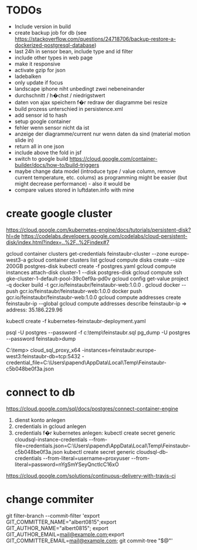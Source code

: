 # TODOs
- Include version in build
- create backup job for db (see https://stackoverflow.com/questions/24718706/backup-restore-a-dockerized-postgresql-database)
- last 24h in sensor bean, include type and id filter
- include other types in web page
- make it responsive
- activate gzip for json
- ladebalken
- only update if focus
- landscape iphone niht unbedingt zwei nebeneinander
- durchschnitt / h�chst / niedrigstwert
- daten von ajax speichern f�r redraw der diagramme bei resize
- build prozess unterschied in persistence.xml
- add sensor id to hash
- setup google container
- fehler wenn sensor nicht da ist
- anzeige der diagramme/current nur wenn daten da sind (material motion slide in)
- return all in one json
- include above the fold in jsf
- switch to google build https://cloud.google.com/container-builder/docs/how-to/build-triggers
- maybe change data model (introduce type / value column, remove current temperature, etc. colums) as programming might be easier (but might decrease performance) - also it would be
- compare values stored in luftdaten.info with mine


# create google cluster
https://cloud.google.com/kubernetes-engine/docs/tutorials/persistent-disk?hl=de
https://codelabs.developers.google.com/codelabs/cloud-persistent-disk/index.html?index=..%2F..%2Findex#7

gcloud container clusters get-credentials feinstaubr-cluster --zone europe-west3-a
gcloud container clusters list
gcloud compute disks create --size 200GB postgres-disk
kubectl create -f postgres.yaml
gcloud compute instances attach-disk cluster-1 --disk postgres-disk
gcloud compute ssh gke-cluster-1-default-pool-39c0ef9a-pd0v
gcloud config get-value project -q
docker build -t gcr.io/feinstaubr/feinstaubr-web:1.0.0 .
gcloud docker -- push gcr.io/feinstaubr/feinstaubr-web:1.0.0
docker push gcr.io/feinstaubr/feinstaubr-web:1.0.0
gcloud compute addresses create feinstaubr-ip --global
gcloud compute addresses describe feinstaubr-ip
=> address: 35.186.229.96

kubectl create -f kubernetes-feinstaubr-deployment.yaml


psql -U postgres --password -f c:\temp\feinstaubr.sql
pg_dump -U postgres --password feinstaub>dump

C:\temp>
cloud_sql_proxy_x64 -instances=feinstaubr:europe-west3:feinstaubr-db=tcp:5432 -credential_file=C:\Users\papend\AppData\Local\Temp\Feinstaubr-c5b048be0f3a.json

# connect to db
https://cloud.google.com/sql/docs/postgres/connect-container-engine
1. dienst konto anlegen
2. credentials in gcloud anlegen
3. credentials f�r kubernetes anlegen:
kubectl create secret generic cloudsql-instance-credentials --from-file=credentials.json=C:\Users\papend\AppData\Local\Temp\Feinstaubr-c5b048be0f3a.json
kubectl create secret generic cloudsql-db-credentials --from-literal=username=proxyuser --from-literal=password=nYgSmYSeyQnctlcC16xO


https://cloud.google.com/solutions/continuous-delivery-with-travis-ci


# change commiter
git filter-branch --commit-filter 'export GIT_COMMITTER_NAME="albert0815";export GIT_AUTHOR_NAME="albert0815"; export GIT_AUTHOR_EMAIL=mail@example.com;export GIT_COMMITTER_EMAIL=mail@example.com; git commit-tree "$@"'
